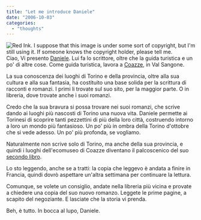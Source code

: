 ```yaml
---
title: "Let me introduce Daniele"
date: "2006-10-03"
categories: 
  - "thoughts"
---
```


![Red Ink. I suppose that this image is under some sort of copyright, but I'm still using it. If someone knows the copyright holder, please tell me.](images/redink.jpg) Ciao, Vi presento [Daniele](http://caffesaturno.splinder.com/). Lui fa lo scrittore, oltre che la guida turistica e un po' di altre cose. Come guida turistica, lavora a [Coazze](http://www.provincia.torino.it/culturamateriale/musei/e_coa01.htm), in Val Sangone.

La sua conoscenza dei luoghi di Torino e della provincia, oltre alla sua cultura e alla sua fantasia, ha costituito una base solida per la scrittura di racconti e romanzi. I primi li trovate sul suo sito, per la maggior parte. O in libreria, dove trovate anche i suoi romanzi.

Credo che la sua bravura si possa trovare nei suoi romanzi, che scrive dando ai luoghi più nascosti di Torino una nuova vita. Daniele permette ai Torinesi di scoprire tanti pezzettini di più della loro città, costruendo intorno a loro un mondo più fantasioso. Un po' più in ombra della Torino d'ottobre che si vede adesso. Un po' più profonda, se vogliamo.

Naturalmente non scrive solo di Torino, ma anche della sua provincia, e quindi i luoghi dell'ecomuseo di Coazze diventano il palcoscenico del suo [secondo libro](http://caffesaturno.splinder.com/post/8691267).

Lo sto leggendo, anche se a tratti: la copia che leggevo è andata a finire in Francia, quindi dovrò aspettare un'altra settimana per continuare la lettura.

Comunque, se volete un consiglio, andate nella libreria più vicina e provate a chiedere una copia del suo nuovo romanzo. Leggete le prime pagine, a scapito del negoziante. E lasciate che la storia vi prenda.

Beh, è tutto. In bocca al lupo, Daniele.
